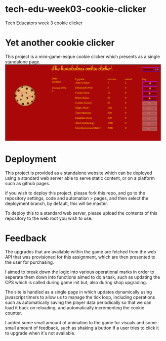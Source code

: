 # tech-edu-week03-cookie-clicker
Tech Educators week 3 cookie clicker
# Yet another cookie clicker

This project is a mini-game-esque cookie clicker which presents as a single standalone page.
<img src="./assets/screenshot.png">


# Deployment
This project is provided as a standalone website which can be deployed using a 
standard web server able to serve static content, or on a platform such as github pages.

if you wish to deploy this project, please fork this repo, and go to the repository settings,
code and automation > pages, and then select the deployment branch, by default, this will be master.

To deploy this to a standard web server, please upload the contents of this repository to the web root you
wish to use.

# Feedback
The upgrades that are available within the game are fetched from the web API that was provisioned
for this assignment, which are then presented to the user for purchasing.

I aimed to break down the logic into various operational marks in order to seperate them down
into functions aimed to do a task, such as updating the CPS which is called during game init but,
also during shop upgrading.

The site is handled as a single page in which updates dynamically using javascript timers to allow
us to manage the tick loop, including operations such as automatically saving the player data
periodically so that we can load it back on reloading, and automatically incrementing the cookie counter.

I added some small amount of animation to the game for visuals and some small amount of feedback,
such as shaking a button if a user tries to click it to upgrade when it's not available.
